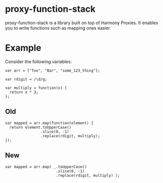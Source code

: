 proxy-function-stack
===

proxy-function-stack is a library built on top of Harmony Proxies. It enables you to write
functions such as mapping ones easier.

Example
===

Consider the following variables:

    var arr = ["foo", "Bar", "some_123_thing"];

    var rdigit = /\d/g;

    var multiply = function(x) {
      return x * 3;
    };

Old
---

    var mapped = arr.map(function(element) {
      return element.toUpperCase()
                    .slice(0, -1)
                    .replace(rdigit, multiply);
    });

New
---

    var mapped = arr.map( _.toUpperCase()
                           .slice(0, -1)
                           .replace(rdigit, multiply) );
